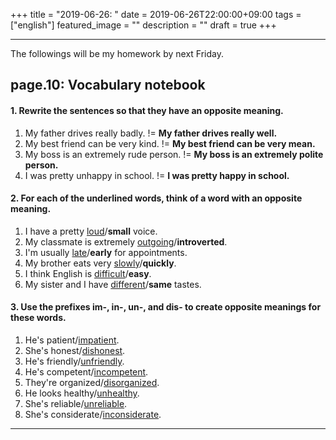 +++
title =  "2019-06-26: "
date = 2019-06-26T22:00:00+09:00
tags = ["english"]
featured_image = ""
description = ""
draft = true
+++

- - -
The followings will be my homework by next Friday.

## page.10: Vocabulary notebook

#### 1. Rewrite the sentences so that they have an opposite meaning.

1. My father drives really badly.
!= **My father drives really well.**
2. My best friend can be very kind.
!= **My best friend can be very mean.**
3. My boss is an extremely rude person.
!= **My boss is an extremely polite person.**
4. I was pretty unhappy in school.
!= **I was pretty happy in school.**

#### 2. For each of the underlined words, think of a word with an opposite meaning.

1. I have a pretty <u>loud</u>/**small** voice.
2. My classmate is extremely <u>outgoing</u>/**introverted**. 
3. I'm usually <u>late</u>/**early** for appointments.
4. My brother eats very <u>slowly</u>/**quickly**.
5. I think English is <u>difficult</u>/**easy**.
6. My sister and I have <u>different</u>/**same** tastes.

#### 3. Use the prefixes im-, in-, un-, and dis- to create opposite meanings for these words.

1. He's patient/<u>impatient</u>.
2. She's honest/<u>dishonest</u>.
3. He's friendly/<u>unfriendly</u>.
4. He's competent/<u>incompetent</u>.
5. They're organized/<u>disorganized</u>.
6. He looks healthy/<u>unhealthy</u>.
7. She's reliable/<u>unreliable</u>.
8. She's considerate/<u>inconsiderate</u>.

- - -
